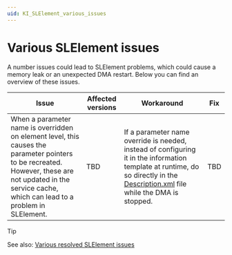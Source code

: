 ```yaml
---
uid: KI_SLElement_various_issues
---
```


# Various SLElement issues

A number issues could lead to SLElement problems, which could cause a memory leak or an unexpected DMA restart. Below you can find an overview of these issues.

| Issue | Affected versions | Workaround | Fix |
|--|--|--|--|
| When a parameter name is overridden on element level, this causes the parameter pointers to be recreated. However, these are not updated in the service cache, which can lead to a problem in SLElement. | TBD | If a parameter name override is needed, instead of configuring it in the information template at runtime, do so directly in the [Description.xml](xref:Elements1#descriptionxml) file while the DMA is stopped. | TBD |

> [!TIP]
> See also: [Various resolved SLElement issues](xref:KI_SLElement_various_resolved_issues)

